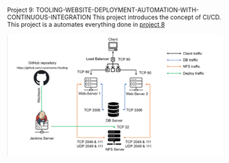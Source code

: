 Project 9: TOOLING-WEBSITE-DEPLOYMENT-AUTOMATION-WITH-CONTINUOUS-INTEGRATION
This project introduces the concept of CI/CD.
This project is a automates everything done in [project 8](https://github.com/NyerhovwoOnitcha/LOAD-BALANCER-SOLUTION-WITH-APACHE.git)



![Project-9 Overview](./images/project%209.png)

